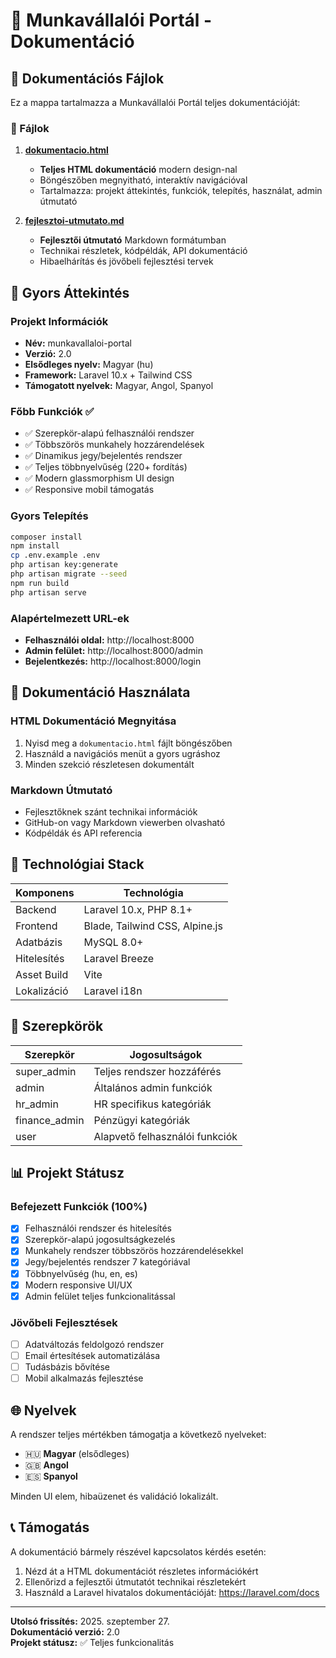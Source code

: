 # 🏢 Munkavállalói Portál - Dokumentáció

## 📁 Dokumentációs Fájlok

Ez a mappa tartalmazza a Munkavállalói Portál teljes dokumentációját:

### 📄 Fájlok

1. **[dokumentacio.html](./dokumentacio.html)** 
   - **Teljes HTML dokumentáció** modern design-nal
   - Böngészőben megnyitható, interaktív navigációval
   - Tartalmazza: projekt áttekintés, funkciók, telepítés, használat, admin útmutató

2. **[fejlesztoi-utmutato.md](./fejlesztoi-utmutato.md)**
   - **Fejlesztői útmutató** Markdown formátumban
   - Technikai részletek, kódpéldák, API dokumentáció
   - Hibaelhárítás és jövőbeli fejlesztési tervek

## 🚀 Gyors Áttekintés

### Projekt Információk
- **Név:** munkavallaloi-portal
- **Verzió:** 2.0
- **Elsődleges nyelv:** Magyar (hu)
- **Framework:** Laravel 10.x + Tailwind CSS
- **Támogatott nyelvek:** Magyar, Angol, Spanyol

### Főbb Funkciók ✅
- ✅ Szerepkör-alapú felhasználói rendszer
- ✅ Többszörös munkahely hozzárendelések
- ✅ Dinamikus jegy/bejelentés rendszer
- ✅ Teljes többnyelvűség (220+ fordítás)
- ✅ Modern glassmorphism UI design
- ✅ Responsive mobil támogatás

### Gyors Telepítés
```bash
composer install
npm install
cp .env.example .env
php artisan key:generate
php artisan migrate --seed
npm run build
php artisan serve
```

### Alapértelmezett URL-ek
- **Felhasználói oldal:** http://localhost:8000
- **Admin felület:** http://localhost:8000/admin
- **Bejelentkezés:** http://localhost:8000/login

## 📖 Dokumentáció Használata

### HTML Dokumentáció Megnyitása
1. Nyisd meg a `dokumentacio.html` fájlt böngészőben
2. Használd a navigációs menüt a gyors ugráshoz
3. Minden szekció részletesen dokumentált

### Markdown Útmutató
- Fejlesztőknek szánt technikai információk
- GitHub-on vagy Markdown viewerben olvasható
- Kódpéldák és API referencia

## 🔧 Technológiai Stack

| Komponens | Technológia |
|-----------|-------------|
| Backend | Laravel 10.x, PHP 8.1+ |
| Frontend | Blade, Tailwind CSS, Alpine.js |
| Adatbázis | MySQL 8.0+ |
| Hitelesítés | Laravel Breeze |
| Asset Build | Vite |
| Lokalizáció | Laravel i18n |

## 👥 Szerepkörök

| Szerepkör | Jogosultságok |
|-----------|---------------|
| super_admin | Teljes rendszer hozzáférés |
| admin | Általános admin funkciók |
| hr_admin | HR specifikus kategóriák |
| finance_admin | Pénzügyi kategóriák |
| user | Alapvető felhasználói funkciók |

## 📊 Projekt Státusz

### Befejezett Funkciók (100%)
- [x] Felhasználói rendszer és hitelesítés
- [x] Szerepkör-alapú jogosultságkezelés
- [x] Munkahely rendszer többszörös hozzárendelésekkel
- [x] Jegy/bejelentés rendszer 7 kategóriával
- [x] Többnyelvűség (hu, en, es)
- [x] Modern responsive UI/UX
- [x] Admin felület teljes funkcionalitással

### Jövőbeli Fejlesztések
- [ ] Adatváltozás feldolgozó rendszer
- [ ] Email értesítések automatizálása
- [ ] Tudásbázis bővítése
- [ ] Mobil alkalmazás fejlesztése

## 🌐 Nyelvek

A rendszer teljes mértékben támogatja a következő nyelveket:

- 🇭🇺 **Magyar** (elsődleges)
- 🇬🇧 **Angol**
- 🇪🇸 **Spanyol**

Minden UI elem, hibaüzenet és validáció lokalizált.

## 📞 Támogatás

A dokumentáció bármely részével kapcsolatos kérdés esetén:

1. Nézd át a HTML dokumentációt részletes információkért
2. Ellenőrizd a fejlesztői útmutatót technikai részletekért
3. Használd a Laravel hivatalos dokumentációját: https://laravel.com/docs

---

**Utolsó frissítés:** 2025. szeptember 27.  
**Dokumentáció verzió:** 2.0  
**Projekt státusz:** ✅ Teljes funkcionalitás
